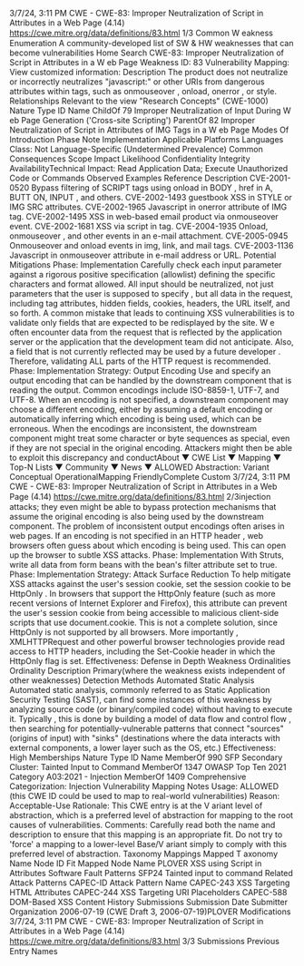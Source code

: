 3/7/24, 3:11 PM CWE - CWE-83: Improper Neutralization of Script in Attributes in a Web Page (4.14)
https://cwe.mitre.org/data/deﬁnitions/83.html 1/3
Common W eakness Enumeration
A community-developed list of SW & HW weaknesses that can become
vulnerabilities
Home Search
CWE-83: Improper Neutralization of Script in Attributes in a W eb Page
Weakness ID: 83
Vulnerability Mapping: 
View customized information:
 Description
The product does not neutralize or incorrectly neutralizes "javascript:" or other URIs from dangerous attributes within tags, such as
onmouseover , onload, onerror , or style.
 Relationships
 Relevant to the view "Research Concepts" (CWE-1000)
Nature Type ID Name
ChildOf 79 Improper Neutralization of Input During W eb Page Generation ('Cross-site Scripting')
ParentOf 82 Improper Neutralization of Script in Attributes of IMG Tags in a W eb Page
 Modes Of Introduction
Phase Note
Implementation
 Applicable Platforms
Languages
Class: Not Language-Specific (Undetermined Prevalence)
 Common Consequences
Scope Impact Likelihood
Confidentiality
Integrity
AvailabilityTechnical Impact: Read Application Data; Execute Unauthorized Code or Commands
 Observed Examples
Reference Description
CVE-2001-0520 Bypass filtering of SCRIPT tags using onload in BODY , href in A, BUTT ON, INPUT , and others.
CVE-2002-1493 guestbook XSS in STYLE or IMG SRC attributes.
CVE-2002-1965 Javascript in onerror attribute of IMG tag.
CVE-2002-1495 XSS in web-based email product via onmouseover event.
CVE-2002-1681 XSS via script in  tag.
CVE-2004-1935 Onload, onmouseover , and other events in an e-mail attachment.
CVE-2005-0945 Onmouseover and onload events in img, link, and mail tags.
CVE-2003-1136 Javascript in onmouseover attribute in e-mail address or URL.
 Potential Mitigations
Phase: Implementation
Carefully check each input parameter against a rigorous positive specification (allowlist) defining the specific characters and
format allowed. All input should be neutralized, not just parameters that the user is supposed to specify , but all data in the
request, including tag attributes, hidden fields, cookies, headers, the URL itself, and so forth. A common mistake that leads to
continuing XSS vulnerabilities is to validate only fields that are expected to be redisplayed by the site. W e often encounter data
from the request that is reflected by the application server or the application that the development team did not anticipate. Also,
a field that is not currently reflected may be used by a future developer . Therefore, validating ALL parts of the HTTP request is
recommended.
Phase: Implementation
Strategy: Output Encoding
Use and specify an output encoding that can be handled by the downstream component that is reading the output. Common
encodings include ISO-8859-1, UTF-7, and UTF-8. When an encoding is not specified, a downstream component may choose a
different encoding, either by assuming a default encoding or automatically inferring which encoding is being used, which can be
erroneous. When the encodings are inconsistent, the downstream component might treat some character or byte sequences as
special, even if they are not special in the original encoding. Attackers might then be able to exploit this discrepancy and conductAbout ▼ CWE List ▼ Mapping ▼ Top-N Lists ▼ Community ▼ News ▼
ALLOWED
Abstraction: Variant
Conceptual OperationalMapping
FriendlyComplete Custom
3/7/24, 3:11 PM CWE - CWE-83: Improper Neutralization of Script in Attributes in a Web Page (4.14)
https://cwe.mitre.org/data/deﬁnitions/83.html 2/3injection attacks; they even might be able to bypass protection mechanisms that assume the original encoding is also being
used by the downstream component.
The problem of inconsistent output encodings often arises in web pages. If an encoding is not specified in an HTTP header , web
browsers often guess about which encoding is being used. This can open up the browser to subtle XSS attacks.
Phase: Implementation
With Struts, write all data from form beans with the bean's filter attribute set to true.
Phase: Implementation
Strategy: Attack Surface Reduction
To help mitigate XSS attacks against the user's session cookie, set the session cookie to be HttpOnly . In browsers that support
the HttpOnly feature (such as more recent versions of Internet Explorer and Firefox), this attribute can prevent the user's session
cookie from being accessible to malicious client-side scripts that use document.cookie. This is not a complete solution, since
HttpOnly is not supported by all browsers. More importantly , XMLHTTPRequest and other powerful browser technologies
provide read access to HTTP headers, including the Set-Cookie header in which the HttpOnly flag is set.
Effectiveness: Defense in Depth
 Weakness Ordinalities
Ordinality Description
Primary(where the weakness exists independent of other weaknesses)
 Detection Methods
Automated Static Analysis
Automated static analysis, commonly referred to as Static Application Security Testing (SAST), can find some instances of this
weakness by analyzing source code (or binary/compiled code) without having to execute it. Typically , this is done by building a
model of data flow and control flow , then searching for potentially-vulnerable patterns that connect "sources" (origins of input)
with "sinks" (destinations where the data interacts with external components, a lower layer such as the OS, etc.)
Effectiveness: High
 Memberships
Nature Type ID Name
MemberOf 990 SFP Secondary Cluster: Tainted Input to Command
MemberOf 1347 OWASP Top Ten 2021 Category A03:2021 - Injection
MemberOf 1409 Comprehensive Categorization: Injection
 Vulnerability Mapping Notes
Usage: ALLOWED (this CWE ID could be used to map to real-world vulnerabilities)
Reason: Acceptable-Use
Rationale:
This CWE entry is at the V ariant level of abstraction, which is a preferred level of abstraction for mapping to the root causes of
vulnerabilities.
Comments:
Carefully read both the name and description to ensure that this mapping is an appropriate fit. Do not try to 'force' a mapping to a
lower-level Base/V ariant simply to comply with this preferred level of abstraction.
 Taxonomy Mappings
Mapped T axonomy Name Node ID Fit Mapped Node Name
PLOVER XSS using Script in Attributes
Software Fault Patterns SFP24 Tainted input to command
 Related Attack Patterns
CAPEC-ID Attack Pattern Name
CAPEC-243 XSS Targeting HTML Attributes
CAPEC-244 XSS Targeting URI Placeholders
CAPEC-588 DOM-Based XSS
 Content History
 Submissions
Submission Date Submitter Organization
2006-07-19
(CWE Draft 3, 2006-07-19)PLOVER
 Modifications
3/7/24, 3:11 PM CWE - CWE-83: Improper Neutralization of Script in Attributes in a Web Page (4.14)
https://cwe.mitre.org/data/deﬁnitions/83.html 3/3
 Submissions
 Previous Entry Names

